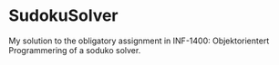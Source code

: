 # SudokuSolver
My solution to the obligatory assignment in INF-1400: Objektorientert Programmering of a soduko solver.
